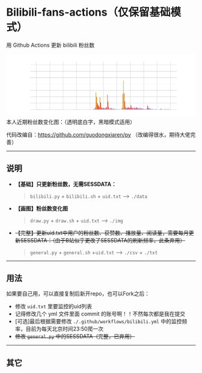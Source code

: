 # Bilibili-fans-actions（仅保留基础模式）
用 Github Actions 更新 bilibili 粉丝数

![本人粉丝数变化](img/22245854_diff_follower_ori.png?raw=true)
本人近期粉丝数变化图：（透明底白字，黑暗模式适用）


代码改编自：https://github.com/guodongxiaren/py （改编得很水，期待大佬完善）

---
## 说明
- **【基础】只更新粉丝数，无需SESSDATA：**
  > `bilibili.py` + `bilibili.sh`  + `uid.txt` --> `./data` 

- **【画图】粉丝数变化图**
  > `draw.py` + `draw.sh` + `uid.txt` --> `./img`

- <del>【完整】更新uid.txt中用户的粉丝数、获赞数、播放量、阅读量，需要每月更新SESSDATA：（由于B站似乎更改了SESSDATA的刷新频率，此条弃用）</del>
  > `general.py` + `general.sh` +`uid.txt` --> `./csv` + `./txt`




---
## 用法
如果要自己用，可以直接复制后新开repo，也可以Fork之后：
- 修改 `uid.txt` 里要监控的uid列表
- 记得修改几个 yml 文件里面 commit 的账号啊！！不然每次都是我在提交
- [可选]最后根据需要修改 `./.github/workflows/bilibili.yml` 中的监控频率，目前为每天北京时间23:50爬一次
- <del>修改 `general.py` 中的SESSDATA（完整，已弃用）</del>

---
## 其它
